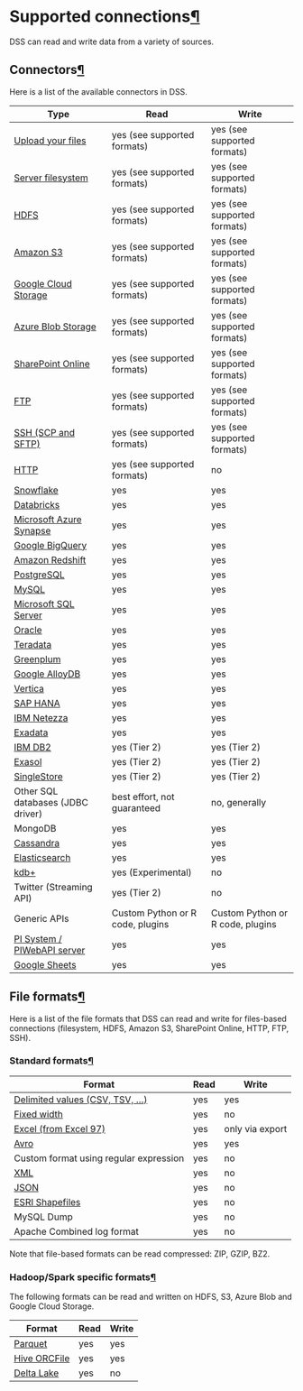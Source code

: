 Supported connections[¶](#supported-connections "Permalink to this heading")
============================================================================


DSS can read and write data from a variety of sources.



Connectors[¶](#connectors "Permalink to this heading")
------------------------------------------------------


Here is a list of the available connectors in DSS.




| Type | Read | Write |
| --- | --- | --- |
| [Upload your files](upload.html) | yes (see supported formats) | yes (see supported formats) |
| [Server filesystem](filesystem.html) | yes (see supported formats) | yes (see supported formats) |
| [HDFS](hdfs.html) | yes (see supported formats) | yes (see supported formats) |
| [Amazon S3](s3.html) | yes (see supported formats) | yes (see supported formats) |
| [Google Cloud Storage](gcs.html) | yes (see supported formats) | yes (see supported formats) |
| [Azure Blob Storage](azure-blob.html) | yes (see supported formats) | yes (see supported formats) |
| [SharePoint Online](sharepoint-online.html) | yes (see supported formats) | yes (see supported formats) |
| [FTP](ftp.html) | yes (see supported formats) | yes (see supported formats) |
| [SSH (SCP and SFTP)](scp-sftp.html) | yes (see supported formats) | yes (see supported formats) |
| [HTTP](http.html) | yes (see supported formats) | no |
| [Snowflake](sql/index.html) | yes | yes |
| [Databricks](sql/index.html) | yes | yes |
| [Microsoft Azure Synapse](sql/index.html) | yes | yes |
| [Google BigQuery](sql/index.html) | yes | yes |
| [Amazon Redshift](sql/index.html) | yes | yes |
| [PostgreSQL](sql/index.html) | yes | yes |
| [MySQL](sql/index.html) | yes | yes |
| [Microsoft SQL Server](sql/index.html) | yes | yes |
| [Oracle](sql/index.html) | yes | yes |
| [Teradata](sql/index.html) | yes | yes |
| [Greenplum](sql/index.html) | yes | yes |
| [Google AlloyDB](sql/index.html) | yes | yes |
| [Vertica](sql/index.html) | yes | yes |
| [SAP HANA](sql/index.html) | yes | yes |
| [IBM Netezza](sql/index.html) | yes | yes |
| [Exadata](sql/index.html) | yes | yes |
| [IBM DB2](sql/index.html) | yes (Tier 2\) | yes (Tier 2\) |
| [Exasol](sql/index.html) | yes (Tier 2\) | yes (Tier 2\) |
| [SingleStore](sql/index.html) | yes (Tier 2\) | yes (Tier 2\) |
| Other SQL databases (JDBC driver) | best effort, not guaranteed | no, generally |
| MongoDB | yes | yes |
| [Cassandra](cassandra.html) | yes | yes |
| [Elasticsearch](elasticsearch.html) | yes | yes |
| [kdb\+](kdbplus.html) | yes (Experimental) | no |
| Twitter (Streaming API) | yes (Tier 2\) | no |
| Generic APIs | Custom Python or R code, plugins | Custom Python or R code, plugins |
| [PI System / PIWebAPI server](pi-system.html) | yes | yes |
| [Google Sheets](googlesheets.html) | yes | yes |




File formats[¶](#file-formats "Permalink to this heading")
----------------------------------------------------------


Here is a list of the file formats that DSS can read and write for files\-based
connections (filesystem, HDFS, Amazon S3, SharePoint Online, HTTP, FTP, SSH).



### Standard formats[¶](#standard-formats "Permalink to this heading")




| Format | Read | Write |
| --- | --- | --- |
| [Delimited values (CSV, TSV, …)](formats/csv.html) | yes | yes |
| [Fixed width](formats/fixed-width.html) | yes | no |
| [Excel (from Excel 97\)](formats/excel.html) | yes | only via export |
| [Avro](formats/avro.html) | yes | yes |
| Custom format using regular expression | yes | no |
| [XML](formats/xml.html) | yes | no |
| [JSON](formats/json.html) | yes | no |
| [ESRI Shapefiles](formats/shapefile.html) | yes | no |
| MySQL Dump | yes | no |
| Apache Combined log format | yes | no |


Note that file\-based formats can be read compressed: ZIP, GZIP, BZ2\.




### Hadoop/Spark specific formats[¶](#hadoop-spark-specific-formats "Permalink to this heading")


The following formats can be read and written on HDFS, S3, Azure Blob and Google Cloud Storage.




| Format | Read | Write |
| --- | --- | --- |
| [Parquet](formats/parquet.html) | yes | yes |
| [Hive ORCFile](formats/orcfile.html) | yes | yes |
| [Delta Lake](formats/deltalake.html) | yes | no |
